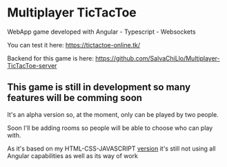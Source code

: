 # Multiplayer TicTacToe

WebApp game developed with Angular - Typescript - Websockets

You can test it here: https://tictactoe-online.tk/

Backend for this game is here: https://github.com/SalvaChiLlo/Multiplayer-TicTacToe-server


## This game is still in development so many features will be comming soon
It's an alpha version so, at the moment, only can be played by two people.

Soon I'll be adding rooms so people will be able to choose who can play with.

As it's based on my HTML-CSS-JAVASCRIPT [version](https://github.com/SalvaChiLlo/tic_tac_toe) it's still not using all Angular capabilities as well as its way of work
